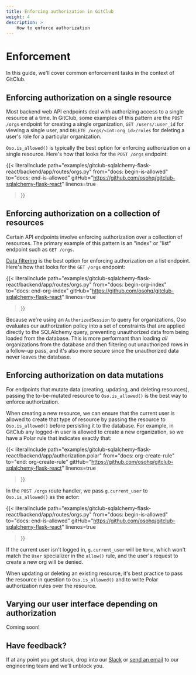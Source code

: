 ```yaml
---
title: Enforcing authorization in GitClub
weight: 4
description: >
    How to enforce authorization
---
```


# Enforcement

In this guide, we'll cover common enforcement tasks in the context of
GitClub.

## Enforcing authorization on a single resource

Most backend web API endpoints deal with authorizing access to a single
resource at a time. In GitClub, some examples of this pattern are the `POST
/orgs` endpoint for creating a single organization, `GET /users/:user_id` for
viewing a single user, and `DELETE /orgs/<int:org_id>/roles` for deleting a
user's role for a particular organization.

`Oso.is_allowed()` is typically the best option for enforcing authorization on
a single resource. Here's how that looks for the `POST /orgs` endpoint:

{{< literalInclude
    path="examples/gitclub-sqlalchemy-flask-react/backend/app/routes/orgs.py"
    from="docs: begin-is-allowed"
    to="docs: end-is-allowed"
    gitHub="https://github.com/osohq/gitclub-sqlalchemy-flask-react"
    linenos=true
>}}

## Enforcing authorization on a collection of resources

Certain API endpoints involve enforcing authorization over a collection of
resources. The primary example of this pattern is an "index" or "list" endpoint
such as `GET /orgs`.

[Data filtering](guides/data_access/sqlalchemy) is the best option for
enforcing authorization on a list endpoint. Here's how that looks for the `GET
/orgs` endpoint:

{{< literalInclude
    path="examples/gitclub-sqlalchemy-flask-react/backend/app/routes/orgs.py"
    from="docs: begin-org-index"
    to="docs: end-org-index"
    gitHub="https://github.com/osohq/gitclub-sqlalchemy-flask-react"
    linenos=true
>}}

Because we're using an `AuthorizedSession` to query for organizations, Oso
evaluates our authorization policy into a set of constraints that are applied
directly to the SQLAlchemy query, preventing unauthorized data from being
loaded from the database. This is more performant than loading *all*
organizations from the database and then filtering out unauthorized rows in a
follow-up pass, and it's also more secure since the unauthorized data never
leaves the database.

## Enforcing authorization on data mutations

For endpoints that mutate data (creating, updating, and deleting resources),
passing the to-be-mutated resource to `Oso.is_allowed()` is the best way to
enforce authorization.

When creating a new resource, we can ensure that the current user is allowed to
create that type of resource by passing the resource to `Oso.is_allowed()`
before persisting it to the database. For example, in GitClub any logged-in
user is allowed to create a new organization, so we have a Polar rule that
indicates exactly that:

{{< literalInclude
    path="examples/gitclub-sqlalchemy-flask-react/backend/app/authorization.polar"
    from="docs: org-create-rule"
    to="end: org-create-rule"
    gitHub="https://github.com/osohq/gitclub-sqlalchemy-flask-react"
    linenos=true
>}}

In the `POST /orgs` route handler, we pass `g.current_user` to
`Oso.is_allowed()` as the actor:

{{< literalInclude
    path="examples/gitclub-sqlalchemy-flask-react/backend/app/routes/orgs.py"
    from="docs: begin-is-allowed"
    to="docs: end-is-allowed"
    gitHub="https://github.com/osohq/gitclub-sqlalchemy-flask-react"
    linenos=true
>}}

If the current user isn't logged in, `g.current_user` will be `None`, which
won't match the `User` specializer in the `allow()` rule, and the user's
request to create a new org will be denied.

When updating or deleting an existing resource, it's best practice to pass the
resource in question to `Oso.is_allowed()` and to write Polar authorization
rules over the resource.

<!-- TODO(gj): example in GitClub -->

## Varying our user interface depending on authorization

Coming soon!

## Have feedback?

If at any point you get stuck, drop into our
[Slack](https://join-slack.osohq.com/) or <a href="mailto:engineering@osohq.com">send an email</a> to our engineering
team and we'll unblock you.
